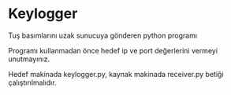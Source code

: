 # Keylogger
Tuş basımlarını uzak sunucuya gönderen python programı

Programı kullanmadan önce hedef ip ve port değerlerini vermeyi unutmayınız.

Hedef makinada keylogger.py, kaynak makinada receiver.py betiği çalıştırılmalıdır.

